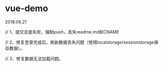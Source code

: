 # vue-demo

2018.06.21

// 1、提交总是失败，强制push，丢失readme.md和CNAME

// 2、修复登录完成后，刷新数据丢失问题（使用localstorage/sessionstorage保存数据）。

// 3、修复数据无法加载问题。
